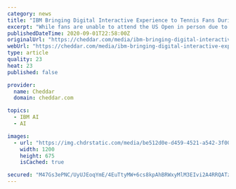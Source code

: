 ```yaml
---
category: news
title: "IBM Bringing Digital Interactive Experience to Tennis Fans During US Open"
excerpt: "While fans are unable to attend the US Open in person due to COVID-19, IBM is helping enhance the fan experience from home. As the digital partner of the United States Tennis Association, the tech giant has created innovative fan experience leveraging artificial intelligence and hybrid cloud technology enabling fans around the world to experience the excitement and vibrant debate surrounding the Grand Slam."
publishedDateTime: 2020-09-01T22:58:00Z
originalUrl: "https://cheddar.com/media/ibm-bringing-digital-interactive-experience-to-tennis-fans-during-us-open"
webUrl: "https://cheddar.com/media/ibm-bringing-digital-interactive-experience-to-tennis-fans-during-us-open"
type: article
quality: 23
heat: 23
published: false

provider:
  name: Cheddar
  domain: cheddar.com

topics:
  - IBM AI
  - AI

images:
  - url: "https://img.chdrstatic.com/media/be512d0e-d459-4521-a542-3f0059aac78f.jpg?crop=1200:675,smart&width=1200&height=675&auto=webp"
    width: 1200
    height: 675
    isCached: true

secured: "M47Gs3ePNC/UyUJEoqYmE/4EuTtyMW+6cs8kpAhBRWxyMlM3EIvi2A4RRQATzj9RZyAZSBoFZX7mGhuoVFHrz9e6l3oYcnwvCmObQ6Fm/wKb2AAioY9datn04L32hOb+brapNrXYVvRJq7P+jvtdbp03lR5Pbf14toHt/i1UAC+w5Ej+udh9ntNlLWQwGALuW8KgE0UZppfG+tfMX5EOmlLQroAKB9bG81HJnv6fMG9H18FmwMRww31yLkz0p2ik36ayt00rY+/PSMtSNr6YEDXoLrRHdg5AwzP3w1MLrQef/eYFvjT3Ul+UWdLXnRBM2WZEzX36kO+nx/NpIvsN0nxFJDryCMbV9YpSlO/VXbk=;So6jR3oMFs+LN3lW4eXycw=="
---
```


